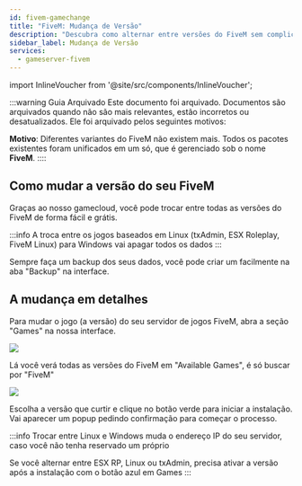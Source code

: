 ```yaml
---
id: fivem-gamechange
title: "FiveM: Mudança de Versão"
description: "Descubra como alternar entre versões do FiveM sem complicação e gerencie seu setup para uma jogabilidade top → Saiba mais agora"
sidebar_label: Mudança de Versão
services:
  - gameserver-fivem
---
```


import InlineVoucher from '@site/src/components/InlineVoucher';



:::warning Guia Arquivado
Este documento foi arquivado. Documentos são arquivados quando não são mais relevantes, estão incorretos ou desatualizados. Ele foi arquivado pelos seguintes motivos:

**Motivo**: Diferentes variantes do FiveM não existem mais. Todos os pacotes existentes foram unificados em um só, que é gerenciado sob o nome **FiveM**. 
::::



<InlineVoucher />

## Como mudar a versão do seu FiveM
Graças ao nosso gamecloud, você pode trocar entre todas as versões do FiveM de forma fácil e grátis.

:::info
A troca entre os jogos baseados em Linux (txAdmin, ESX Roleplay, FiveM Linux) para Windows vai apagar todos os dados
:::

Sempre faça um backup dos seus dados, você pode criar um facilmente na aba "Backup" na interface.

## A mudança em detalhes
Para mudar o jogo (a versão) do seu servidor de jogos FiveM, abra a seção "Games" na nossa interface.

![](https://screensaver01.zap-hosting.com/index.php/s/n82YtN2DEkAeNpq/preview)

Lá você verá todas as versões do FiveM em "Available Games", é só buscar por "FiveM"

![](https://screensaver01.zap-hosting.com/index.php/s/drTykzYs2527b7D/preview)

Escolha a versão que curtir e clique no botão verde para iniciar a instalação. Vai aparecer um popup pedindo confirmação para começar o processo.

:::info
Trocar entre Linux e Windows muda o endereço IP do seu servidor, caso você não tenha reservado um próprio


Se você alternar entre ESX RP, Linux ou txAdmin, precisa ativar a versão após a instalação com o botão azul em Games
:::

<InlineVoucher />
